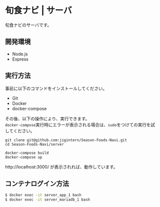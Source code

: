 旬食ナビ | サーバ
====

旬食ナビのサーバです。

## 開発環境
* Node.js
* Express

## 実行方法
事前に以下のコマンドをインストールしてください。

* Git
* Docker
* docker-compose

その後、以下の操作により、実行できます。  
`docker-compose`実行時にエラーが表示される場合は、`sudo`をつけての実行を試してください。

```
git clone git@github.com:jigintern/Season-Foods-Navi.git
cd Season-Foods-Navi/server

docker-compose build
docker-compose up
```

http://localhost:3000/ が表示されれば、動作しています。

## コンテナログイン方法
```bash
$ docker exec -it server_app_1 bash
$ docker exec -it server_mariadb_1 bash
```